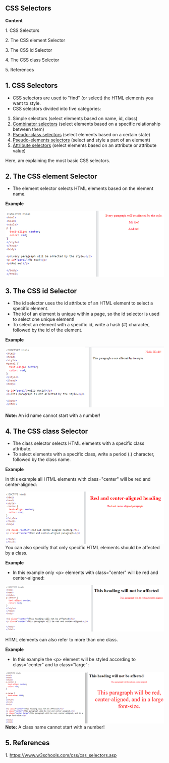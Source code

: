 ## CSS Selectors

**Content**

1\. CSS Selectors

2\. The CSS element Selector

3\. The CSS id Selector

4\. The CSS class Selector

5\. References

## 1. CSS Selectors

-   CSS selectors are used to "find" (or select) the HTML elements you want to style.
-   CSS selectors divided into five categories:
1.  Simple selectors (select elements based on name, id, class)
2.  [Combinator selectors](https://www.w3schools.com/css/css_combinators.asp) (select elements based on a specific relationship between them)
3.  [Pseudo-class selectors](https://www.w3schools.com/css/css_pseudo_classes.asp) (select elements based on a certain state)
4.  [Pseudo-elements selectors](https://www.w3schools.com/css/css_pseudo_elements.asp) (select and style a part of an element)
5.  [Attribute selectors](https://www.w3schools.com/css/css_attribute_selectors.asp) (select elements based on an attribute or attribute value)

Here, am explaining the most basic CSS selectors.

## 2. The CSS element Selector

-   The element selector selects HTML elements based on the element name.

**Example**

![](media/b4a7f284466feb883563f62b676b7035.png)

## 3. The CSS id Selector

-   The id selector uses the id attribute of an HTML element to select a specific element.
-   The id of an element is unique within a page, so the id selector is used to select one unique element!
-   To select an element with a specific id, write a hash (\#) character, followed by the id of the element.

**Example**

![](media/0b8b1d0883b88e7686a4aaabc7812a48.png)

**Note:** An id name cannot start with a number!

## 4. The CSS class Selector

-   The class selector selects HTML elements with a specific class attribute.
-   To select elements with a specific class, write a period (.) character, followed by the class name.

**Example**

In this example all HTML elements with class="center" will be red and center-aligned:

![](media/4ddb9ad501ddd7671f122339f4d6aed2.png)You can also specify that only specific HTML elements should be affected by a class.

**Example**

-   In this example only \<p\> elements with class="center" will be red and center-aligned:

![](media/a6cfc955737717c312900c9cef796fb2.png)

HTML elements can also refer to more than one class.

**Example**

-   In this example the \<p\> element will be styled according to class="center" and to class="large":

![](media/86ec2af204c50615c077c95df506b854.png)**Note:** A class name cannot start with a number!

## 5. References

1\. https://www.w3schools.com/css/css_selectors.asp
